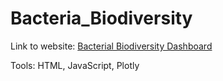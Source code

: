 # Bacteria_Biodiversity

Link to website: <a href="https://travisdharry.github.io/Bacteria_Biodiversity/"> Bacterial Biodiversity Dashboard</a>

Tools: HTML, JavaScript, Plotly
